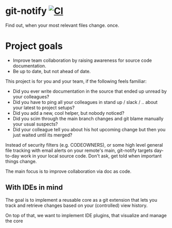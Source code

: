 # git-notify [![CI](https://github.com/goatfryed/git-notify/actions/workflows/CI.yml/badge.svg)](https://github.com/goatfryed/git-notify/actions/workflows/CI.yml)
Find out, when your most relevant files change. once.

# Project goals
- Improve team collaboration by raising awareness for source code documentation.
- Be up to date, but not ahead of date.

This project is for you and your team, if the following feels familiar:
- Did you ever write documentation in the source that ended up unread by your colleagues?
- Did you have to ping all your colleagues in stand up / slack / .. about your latest to project setups?
- Did you add a new, cool helper, but nobody noticed?
- Did you scim through the main branch changes and git blame manually your usual suspects?
- Did your colleague tell you about his hot upcoming change but then you just waited until its merged?

Instead of security filters (e.g. CODEOWNERS),
or some high level general file tracking with email alerts on your remote's main,
git-notify targets day-to-day work in your local source code. Don't ask, get told when important things change.

The main focus is to improve collaboration via doc as code.

## With IDEs in mind
The goal is to implement a reusable core as a git extension that lets you track and retrieve changes based on your (controlled) view history.

On top of that, we want to implement IDE plugins, that visualize and manage the core
